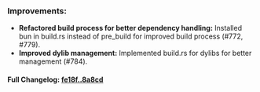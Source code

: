 ### **Improvements:**
- **Refactored build process for better dependency handling:** Installed bun in build.rs instead of pre_build for improved build process (#772, #779).
- **Improved dylib management:** Implemented build.rs for dylibs for better management (#784).

#### **Full Changelog:** [fe18f..8a8cd](https://github.com/mediar-ai/screenpipe/compare/fe18f..8a8cd)

